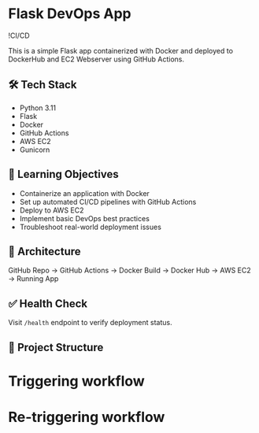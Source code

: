 # Flask DevOps App

!CI/CD

This is a simple Flask app containerized with Docker and deployed to DockerHub and EC2 Webserver using GitHub Actions.

## 🛠️ Tech Stack
- Python 3.11
- Flask
- Docker
- GitHub Actions
- AWS EC2
- Gunicorn

## 🎯 Learning Objectives
- Containerize an application with Docker
- Set up automated CI/CD pipelines with GitHub Actions
- Deploy to AWS EC2
- Implement basic DevOps best practices
- Troubleshoot real-world deployment issues

## 🧱 Architecture

GitHub Repo → GitHub Actions → Docker Build → Docker Hub → AWS EC2 → Running App

## ✅ Health Check
Visit `/health` endpoint to verify deployment status.

## 📁 Project Structure
# Triggering workflow
# Re-triggering workflow

<!-- Triggered Docker build via GitHub Actions -->  

<!-- Trigger EC2 deployment test -->